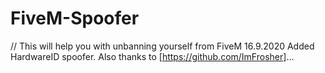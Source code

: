 # FiveM-Spoofer 
// This will help you with unbanning yourself from FiveM 
16.9.2020 Added HardwareID spoofer.
Also thanks to [https://github.com/ImFrosher]...
